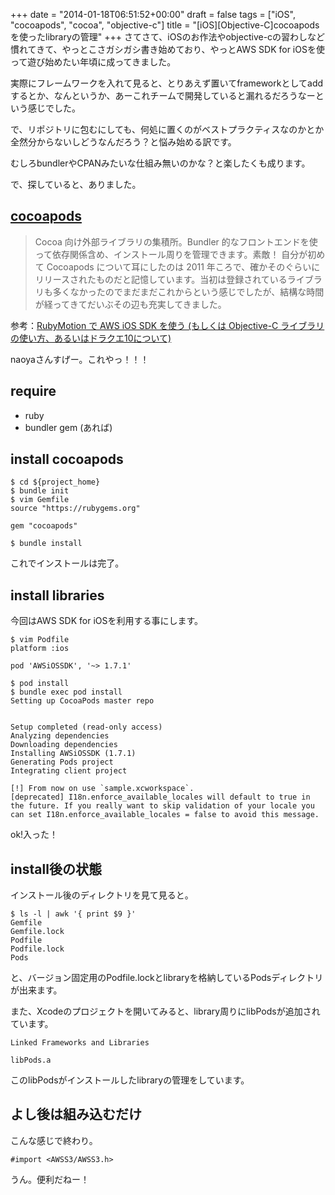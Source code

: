 +++
date = "2014-01-18T06:51:52+00:00"
draft = false
tags = ["iOS", "cocoapods", "cocoa", "objective-c"]
title = "[iOS][Objective-C]cocoapodsを使ったlibraryの管理"
+++
さてさて、iOSのお作法やobjective-cの習わしなど慣れてきて、やっとこさガシガシ書き始めており、やっとAWS SDK for iOSを使って遊び始めたい年頃に成ってきました。

実際にフレームワークを入れて見ると、とりあえず置いてframeworkとしてaddするとか、なんというか、あーこれチームで開発していると漏れるだろうなーという感じでした。

で、リポジトリに包むにしても、何処に置くのがベストプラクティスなのかとか全然分からないしどうなんだろう？と悩み始める訳です。

むしろbundlerやCPANみたいな仕組み無いのかな？と楽したくも成ります。

で、探していると、ありました。

[cocoapods](http://cocoapods.org/)
---

> Cocoa 向け外部ライブラリの集積所。Bundler 的なフロントエンドを使って依存関係含め、インストール周りを管理できます。素敵！ 自分が初めて Cocoapods について耳にしたのは 2011 年ころで、確かそのぐらいにリリースされたものだと記憶しています。当初は登録されているライブラリも多くなかったのでまだまだこれからという感じでしたが、結構な時間が経ってきてだいぶその辺も充実してきました。

参考：[RubyMotion で AWS iOS SDK を使う (もしくは Objective-C ライブラリの使い方、あるいはドラクエ10について)](http://d.hatena.ne.jp/naoya/20121221/1356079672)


naoyaさんすげー。これやっ！！！


require
---

* ruby
* bundler gem (あれば)

install cocoapods
---

	$ cd ${project_home}
	$ bundle init
	$ vim Gemfile
	source "https://rubygems.org"

	gem "cocoapods"

	$ bundle install
	
これでインストールは完了。

install libraries
---

今回はAWS SDK for iOSを利用する事にします。

	$ vim Podfile
  	platform :ios

	pod 'AWSiOSSDK', '~> 1.7.1'
	
	$ pod install
	$ bundle exec pod install
	Setting up CocoaPods master repo
	
	
	Setup completed (read-only access)
	Analyzing dependencies
	Downloading dependencies
	Installing AWSiOSSDK (1.7.1)
	Generating Pods project
	Integrating client project
	
	[!] From now on use `sample.xcworkspace`.
	[deprecated] I18n.enforce_available_locales will default to true in the future. If you really want to skip validation of your locale you can set I18n.enforce_available_locales = false to avoid this message.

ok!入った！

install後の状態
---

インストール後のディレクトリを見て見ると。

	$ ls -l | awk '{ print $9 }'
	Gemfile
	Gemfile.lock
	Podfile
	Podfile.lock
	Pods
	
と、バージョン固定用のPodfile.lockとlibraryを格納しているPodsディレクトリが出来ます。

また、Xcodeのプロジェクトを開いてみると、library周りにlibPodsが追加されています。

	Linked Frameworks and Libraries

	libPods.a
	
	
このlibPodsがインストールしたlibraryの管理をしています。


よし後は組み込むだけ
---


こんな感じで終わり。

	#import <AWSS3/AWSS3.h>


うん。便利だねー！


